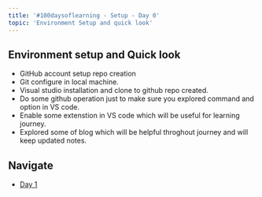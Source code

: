 ```yaml
---
title: '#100daysoflearning - Setup - Day 0'
topic: 'Environment Setup and quick look'
---
```


## Environment setup and Quick look

- GitHub account setup repo creation
- Git configure in local machine.
- Visual studio installation and clone to github repo created.
- Do some github operation just to make sure you explored command and option in VS code.
- Enable some extenstion in VS code which will be useful for learning journey.
- Explored some of blog which will be helpful throghout journey and will keep updated notes.

## Navigate

- [Day 1](day01.md)
